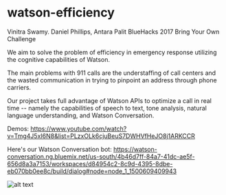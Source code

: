 # watson-efficiency

Vinitra Swamy. Daniel Phillips, Antara Palit
BlueHacks 2017
Bring Your Own Challenge

We aim to solve the problem of efficiency in emergency response utilizing the cognitive capabilities of Watson.

The main problems with 911 calls are the understaffing of call centers and the wasted communication in trying to pinpoint an address through phone carriers. 

Our project takes full advantage of Watson APIs to optimize a call in real time -- namely the capabilities of speech to text,  tone analysis, natural language understanding, and Watson Conversation.

Demos: https://www.youtube.com/watch?v=Tmg4J5xI6N8&list=PLzxOLk6cjuBeuS7DWHVfHeJO8j1ARKCCR

Here's our Watson Conversation bot: https://watson-conversation.ng.bluemix.net/us-south/4b46d7ff-84a7-41dc-ae5f-656d8a3a7153/workspaces/d84954c2-8c9d-4395-8dbe-eb070bb0ee8c/build/dialog#node=node_1_1500609409943

![alt text](https://raw.githubusercontent.com/vinitra/watson-efficiency/master/Dashboard.png)
